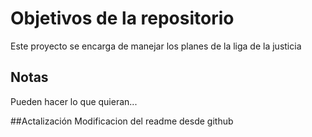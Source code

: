 # Objetivos de la repositorio

Este proyecto se encarga de manejar los planes de la liga de la justicia


## Notas
Pueden hacer lo que quieran...


##Actalización Modificacion del readme desde github


